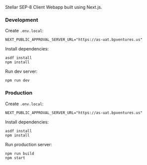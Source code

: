 Stellar SEP-8 Client Webapp built using Next.js.

### Development

Create `.env.local`:

```
NEXT_PUBLIC_APPROVAL_SERVER_URL="https://as-uat.bpventures.us"
```

Install dependencies:

```
asdf install
npm install
```

Run dev server:

```
npm run dev
```

### Production

Create `.env.local`:

```
NEXT_PUBLIC_APPROVAL_SERVER_URL="https://as-uat.bpventures.us"
```

Install dependencies:

```
asdf install
npm install
```

Run production server:

```
npm run build
npm start
```
